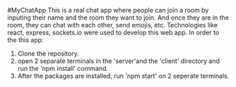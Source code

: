 #MyChatApp
This is a real chat app where people can join a room by inputing their name and the room they want to join. And once they are in the room, they can chat with each other, send emojis, etc. Technologies like react, express, sockets.io were used to develop this web app.
In order to the this app:
1) Clone the repository.
2) open 2 separate terminals in the 'server'and the 'client' directory and run the 'npm install' command.
3) After the packages are installed, run 'npm start' on 2 seperate terminals.
